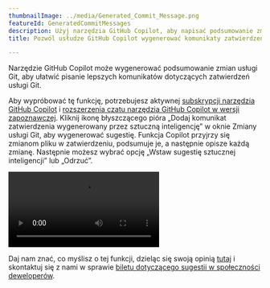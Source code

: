 ```yaml
---
thumbnailImage: ../media/Generated_Commit_Message.png
featureId: GeneratedCommitMessages
description: Użyj narzędzia GitHub Copilot, aby napisać podsumowanie zmian usługi Git, aby zatwierdzić repozytorium.
title: Pozwól usłudze GitHub Copilot wygenerować komunikaty zatwierdzenia git

---
```


Narzędzie GitHub Copilot może wygenerować podsumowanie zmian usługi Git, aby ułatwić pisanie lepszych komunikatów dotyczących zatwierdzeń usługi Git.

Aby wypróbować tę funkcję, potrzebujesz aktywnej [subskrypcji narzędzia GitHub Copilot](https://github.com/features/copilot?utm_source=vscom&utm_medium=hero&utm_campaign=cta-get#pricing) i [rozszerzenia czatu narzędzia GitHub Copilot w wersji zapoznawczej](https://marketplace.visualstudio.com/items?itemName=VisualStudioExptTeam.VSGitHubCopilot). Kliknij ikonę błyszczącego pióra „Dodaj komunikat zatwierdzenia wygenerowany przez sztuczną inteligencję” w oknie Zmiany usługi Git, aby wygenerować sugestię. Funkcja Copilot przyjrzy się zmianom pliku w zatwierdzeniu, podsumuje je, a następnie opisze każdą zmianę. Następnie możesz wybrać opcję „Wstaw sugestię sztucznej inteligencji” lub „Odrzuć”.


![Wygenerowane komunikaty zatwierdzenia](../media/AI_Generated_Commit.mp4 "Wygenerowane komunikaty zatwierdzenia")

Daj nam znać, co myślisz o tej funkcji, dzieląc się swoją opinią [tutaj](https://aka.ms/AICommitMessages) i skontaktuj się z nami w sprawie [biletu dotyczącego sugestii w społeczności deweloperów](https://developercommunity.visualstudio.com/t/Share-your-feedback-and-suggestions-for-/10521111).

